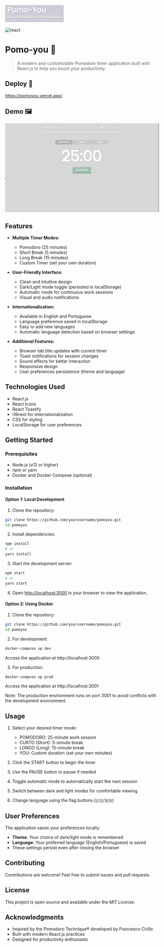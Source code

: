 <img src="https://github.com/zaqueu-1/pomoyou/blob/main/github/logo.png?raw=true" alt="logo">

![react](https://img.shields.io/badge/React-20232A?style=for-the-badge&logo=react&logoColor=61DAFB)

# Pomo-you 🍅

> A modern and customizable Pomodoro timer application built with React.js to help you boost your productivity.

## Deploy 🚀

https://pomoyou.vercel.app/

## Demo 🖼️

![demo](https://github.com/zaqueu-1/pomoyou/blob/main/github/pomodoro.gif?raw=true)

## Features

- **Multiple Timer Modes:**

  - Pomodoro (25 minutes)
  - Short Break (5 minutes)
  - Long Break (15 minutes)
  - Custom Timer (set your own duration)

- **User-Friendly Interface:**

  - Clean and intuitive design
  - Dark/Light mode toggle (persisted in localStorage)
  - Automatic mode for continuous work sessions
  - Visual and audio notifications

- **Internationalization:**

  - Available in English and Portuguese
  - Language preference saved in localStorage
  - Easy to add new languages
  - Automatic language detection based on browser settings

- **Additional Features:**
  - Browser tab title updates with current timer
  - Toast notifications for session changes
  - Sound effects for better interaction
  - Responsive design
  - User preferences persistence (theme and language)

## Technologies Used

- React.js
- React Icons
- React Toastify
- i18next for internationalization
- CSS for styling
- LocalStorage for user preferences

## Getting Started

### Prerequisites

- Node.js (v12 or higher)
- npm or yarn
- Docker and Docker Compose (optional)

### Installation

#### Option 1: Local Development

1. Clone the repository:

```bash
git clone https://github.com/yourusername/pomoyou.git
cd pomoyou
```

2. Install dependencies:

```bash
npm install
# or
yarn install
```

3. Start the development server:

```bash
npm start
# or
yarn start
```

4. Open [http://localhost:3000](http://localhost:3000) in your browser to view the application.

#### Option 2: Using Docker

1. Clone the repository:

```bash
git clone https://github.com/yourusername/pomoyou.git
cd pomoyou
```

2. For development:

```bash
docker-compose up dev
```

Access the application at http://localhost:3000

3. For production:

```bash
docker-compose up prod
```

Access the application at http://localhost:3001

Note: The production environment runs on port 3001 to avoid conflicts with the development environment.

## Usage

1. Select your desired timer mode:

   - POMODORO: 25-minute work session
   - CURTO (Short): 5-minute break
   - LONGO (Long): 15-minute break
   - YOU: Custom duration (set your own minutes)

2. Click the START button to begin the timer
3. Use the PAUSE button to pause if needed
4. Toggle automatic mode to automatically start the next session
5. Switch between dark and light modes for comfortable viewing
6. Change language using the flag buttons (🇺🇸/🇧🇷)

## User Preferences

The application saves your preferences locally:

- **Theme**: Your choice of dark/light mode is remembered
- **Language**: Your preferred language (English/Portuguese) is saved
- These settings persist even after closing the browser

## Contributing

Contributions are welcome! Feel free to submit issues and pull requests.

## License

This project is open source and available under the MIT License.

## Acknowledgments

- Inspired by the Pomodoro Technique® developed by Francesco Cirillo
- Built with modern React.js practices
- Designed for productivity enthusiasts
